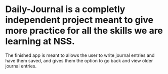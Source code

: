 # Daily-Journal is a completly independent project meant to give more practice for all the skills we are learning at NSS.
The finished app is meant to allows the user to write journal entries and have them saved, and gives them the option to go back and view older journal entries. 
